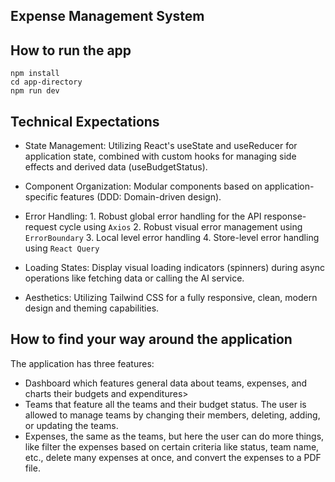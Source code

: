 ## Expense Management System

## How to run the app
```
npm install
cd app-directory 
npm run dev
```

## Technical Expectations

* State Management: Utilizing React's useState and useReducer for application state, combined with custom hooks for managing side effects and derived data (useBudgetStatus).

* Component Organization: Modular components based on application-specific features (DDD: Domain-driven design).

* Error Handling: 1. Robust global error handling for the API response-request cycle using `Axios` 2. Robust visual error management using `ErrorBoundary` 3. Local level error handling 4. Store-level error handling using `React Query`

* Loading States: Display visual loading indicators (spinners) during async operations like fetching data or calling the AI service.

* Aesthetics: Utilizing Tailwind CSS for a fully responsive, clean, modern design and theming capabilities.

## How to find your way around the application
The application has three features:
* Dashboard which features general data about teams, expenses, and charts their budgets and expenditures>
* Teams that feature all the teams and their budget status. The user is allowed to manage teams by changing their members, deleting, adding, or updating the teams.
* Expenses, the same as the teams, but here the user can do more things, like filter the expenses based on certain criteria like status, team name, etc., delete many expenses at once, and convert the expenses to a PDF file.


